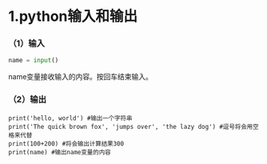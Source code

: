 # 1.python输入和输出

### （1）输入

```py
name = input()
```

name变量接收输入的内容。按回车结束输入。

### （2）输出

```
print('hello, world') #输出一个字符串
print('The quick brown fox', 'jumps over', 'the lazy dog') #逗号将会用空格来代替
print(100+200) #将会输出计算结果300
print(name) #输出name变量的内容
```



